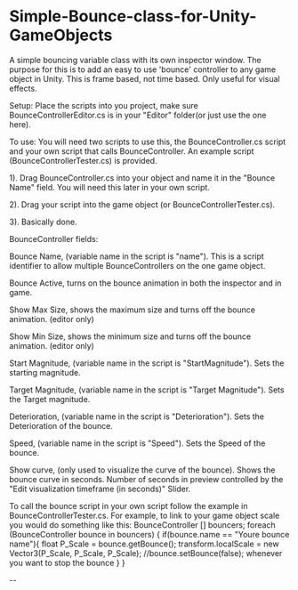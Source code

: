 # Simple-Bounce-class-for-Unity-GameObjects
A simple bouncing variable class with its own inspector window.
The purpose for this is to add an easy to use 'bounce' controller to any game object in Unity. This is frame based, not time based. Only useful for visual effects.

Setup: 
Place the scripts into you project, make sure BounceControllerEditor.cs is in your "Editor" folder(or just use the one here).

To use:
You will need two scripts to use this, the BounceController.cs script and your own script that calls BounceController. An example script (BounceControllerTester.cs) is provided.

1). Drag BounceController.cs into your object and name it in the "Bounce Name" field. You will need this later in your own script.

2). Drag your script into the game object (or BounceControllerTester.cs).

3). Basically done.


BounceController fields:

Bounce Name, (variable name in the script is "name").
This is a script identifier to allow multiple BounceControllers on the one game object.

Bounce Active, turns on the bounce animation in both the inspector and in game.

Show Max Size, shows the maximum size and turns off the bounce animation. (editor only)

Show Min Size, shows the minimum size and turns off the bounce animation. (editor only)

Start Magnitude, (variable name in the script is "StartMagnitude").
Sets the starting magnitude.

Target Magnitude, (variable name in the script is "Target Magnitude").
Sets the Target magnitude.

Deterioration, (variable name in the script is "Deterioration").
Sets the Deterioration of the bounce.

Speed, (variable name in the script is "Speed").
Sets the Speed of the bounce.

Show curve, (only used to visualize the curve of the bounce).
Shows the bounce curve in seconds. 
Number of seconds in preview controlled by the "Edit visualization timeframe (in seconds)" Slider.



To call the bounce script in your own script follow the example in BounceControllerTester.cs.
For example, to link to your game object scale you would do something like this:
BounceController [] bouncers;
        foreach (BounceController bounce in bouncers) {
            if(bounce.name == "Youre bounce name"){
                float P_Scale = bounce.getBounce();
                transform.localScale = new Vector3(P_Scale, P_Scale, P_Scale);
 //bounce.setBounce(false); whenever you want to stop the bounce
            }
        }  


-- 

